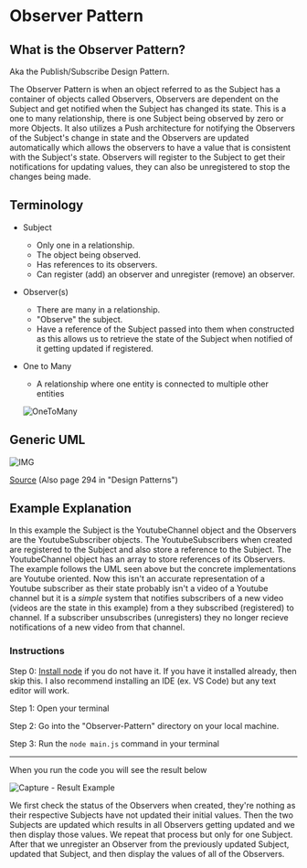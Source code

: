 # Observer Pattern

## What is the Observer Pattern?

Aka the Publish/Subscribe Design Pattern.

The Observer Pattern is when an object referred to as the Subject has a container of objects called Observers, Observers are dependent on the Subject and get notified when the Subject has changed its state. This is a one to many relationship, there is one Subject being observed by zero or more Objects. It also utilizes a Push architecture for notifying the Observers of the Subject's change in state and the Observers are updated automatically which allows the observers to have a value that is consistent with the Subject's state. Observers will register to the Subject to get their notifications for updating values, they can also be unregistered to stop the changes being made. 

## Terminology
- Subject
    - Only one in a relationship. 
    - The object being observed.
    - Has references to its observers.
    - Can register (add) an observer and unregister (remove) an observer.  

- Observer(s)
    - There are many in a relationship.
    - "Observe" the subject.
    - Have a reference of the Subject passed into them when constructed as this allows us to retrieve the state of the Subject when notified of it getting updated if registered.
 
- One to Many
    - A relationship where one entity is connected to multiple other entities

  ![OneToMany](https://github.com/Hagnap/Design-Patterns-in-TypeScript/assets/60297426/69bdb305-a0e4-4e51-a05d-f89b43cc4699)


  
## Generic UML

![IMG](https://i.stack.imgur.com/w5Cqy.png)

[Source](https://www.cs.mcgill.ca/~hv/classes/CS400/01.hchen/doc/observer/observer.html) (Also page 294 in "Design Patterns")

## Example Explanation

In this example the Subject is the YoutubeChannel object and the Observers are the YoutubeSubscriber objects. The YoutubeSubscribers when created are registered to the Subject and also store a reference to the Subject. The YoutubeChannel object has an array to store references of its Observers. The example follows the UML seen above but the concrete implementations are Youtube oriented. Now this isn't an accurate representation of a Youtube subscriber as their state probably isn't a video of a Youtube channel but it is a *simple* system that notifies subscribers of a new video (videos are the state in this example) from a they subscribed (registered) to channel. If a subscriber unsubscribes (unregisters) they no longer recieve notifications of a new video from that channel.

### Instructions
  Step 0: [Install node](https://nodejs.org/en/download) if you do not have it. If you have it installed already, then skip this. I also recommend installing an IDE (ex. VS Code) but any text editor will work.
  
  Step 1: Open your terminal
  
  Step 2: Go into the "Observer-Pattern" directory on your local machine. 
  
  Step 3: Run the `node main.js` command in your terminal

----------------------------
When you run the code you will see the result below

![Capture - Result Example](https://github.com/Hagnap/Design-Patterns-in-TypeScript/assets/60297426/ec2b5fd2-0234-43b2-9ba0-854b60961502)

We first check the status of the Observers when created, they're nothing as their respective Subjects have not updated their initial values. Then the two Subjects are updated which results in all Observers getting updated and we then display those values. We repeat that process but only for one Subject. After that we unregister an Observer from the previously updated Subject, updated that Subject, and then display the values of all of the Observers.


